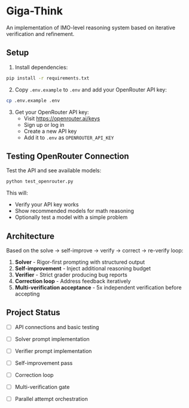 # Giga-Think

An implementation of IMO-level reasoning system based on iterative verification and refinement.

## Setup

1. Install dependencies:
```bash
pip install -r requirements.txt
```

2. Copy `.env.example` to `.env` and add your OpenRouter API key:
```bash
cp .env.example .env
```

3. Get your OpenRouter API key:
   - Visit https://openrouter.ai/keys
   - Sign up or log in
   - Create a new API key
   - Add it to `.env` as `OPENROUTER_API_KEY`

## Testing OpenRouter Connection

Test the API and see available models:

```bash
python test_openrouter.py
```

This will:
- Verify your API key works
- Show recommended models for math reasoning
- Optionally test a model with a simple problem

## Architecture

Based on the solve → self-improve → verify → correct → re-verify loop:
1. **Solver** - Rigor-first prompting with structured output
2. **Self-improvement** - Inject additional reasoning budget
3. **Verifier** - Strict grader producing bug reports
4. **Correction loop** - Address feedback iteratively
5. **Multi-verification acceptance** - 5x independent verification before accepting

## Project Status

- [ ] API connections and basic testing
- [ ] Solver prompt implementation
- [ ] Verifier prompt implementation
- [ ] Self-improvement pass
- [ ] Correction loop
- [ ] Multi-verification gate
- [ ] Parallel attempt orchestration

